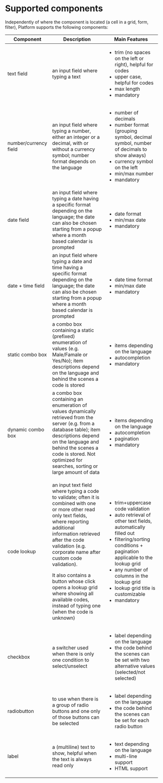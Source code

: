 # Supported components

Independently of where the component is located (a cell in a grid, form, filter), Platform supports the following components:

| Component             | Description                                                                                                                                                                                                                                                                                                                                                                                                        | Main Features                                                                                                                                                                                                                                                                                                       |
| --------------------- | ------------------------------------------------------------------------------------------------------------------------------------------------------------------------------------------------------------------------------------------------------------------------------------------------------------------------------------------------------------------------------------------------------------------ | ------------------------------------------------------------------------------------------------------------------------------------------------------------------------------------------------------------------------------------------------------------------------------------------------------------------- |
| text field            | an input field where typing a text                                                                                                                                                                                                                                                                                                                                                                                 | <ul><li>trim (no spaces on the left or right), helpful for codes</li><li>upper case, helpful for codes</li><li>max length</li><li>mandatory</li></ul>                                                                                                                                                               |
| number/currency field | an input field where typing a number, either an integer or a decimal, with or without a currency symbol; number format depends on the language                                                                                                                                                                                                                                                                     | <ul><li>number of decimals</li><li>number format (grouping symbol, decimal symbol, number of decimals to show always)</li><li>currency symbol on the left</li><li>min/max number</li><li>mandatory</li></ul>                                                                                                        |
| date field            | an input field where typing a date having a specific format depending on the language; the date can also be chosen starting from a popup where a month based calendar is prompted                                                                                                                                                                                                                                  | <ul><li>date format</li><li>min/max date</li><li>mandatory</li></ul>                                                                                                                                                                                                                                                |
| date + time field     | an input field where typing a date and time having a specific format depending on the language; the date can also be chosen starting from a popup where a month based calendar is prompted                                                                                                                                                                                                                         | <ul><li>date time format</li><li>min/max date </li><li>mandatory</li></ul>                                                                                                                                                                                                                                          |
| static combo box      | a combo box containing a static (prefixed) enumeration of values (e.g. Male/Famale or Yes/No); item descriptions depend on the language and behind the scenes a code is stored                                                                                                                                                                                                                                     | <ul><li>items depending on the language</li><li>autocompletion</li><li>mandatory</li></ul>                                                                                                                                                                                                                          |
| dynamic combo box     | a combo box containing an  enumeration of values dynamically retrieved from the server (e.g. from a database table); item descriptions depend on the language and behind the scenes a code is stored. Not optimized for searches, sorting or large amount of data                                                                                                                                                  | <ul><li>items depending on the language</li><li>autocompletion</li><li>pagination</li><li>mandatory</li></ul>                                                                                                                                                                                                       |
| code lookup           | <p>an input text field where typing a code to validate; often it is combined with one or more other read only text fields, where reporting additional information retrieved after the code validation (e.g. corporate name after custom code validation). </p><p>It also contains a button whose click opens a lookup grid where showing all available codes, instead of typing one (when the code is unknown)</p> | <ul><li>trim+uppercase code validation</li><li>auto retrieval of other text fields, automatically filled out</li><li>filtering/sorting conditions + pagination applicable to the lookup grid</li><li>any number of columns in the lookup grid</li><li>lookup grid title is customizable</li><li>mandatory</li></ul> |
| checkbox              | a switcher used when there is only one condition to select/unselect                                                                                                                                                                                                                                                                                                                                                | <ul><li>label depending on the language</li><li>the code behind the scenes can be set with two alternative values (selected/not selected)</li></ul>                                                                                                                                                                 |
| radiobutton           | to use when there is a group of radio buttons and one only of those buttons can be selected                                                                                                                                                                                                                                                                                                                        | <ul><li>label depending on the language</li><li>the code behind the scenes can be set for each radio button</li></ul>                                                                                                                                                                                               |
| label                 | a (multiline) text to show, helpful when the text is always read  only                                                                                                                                                                                                                                                                                                                                             | <ul><li>text depending on the language</li><li>multi-line support</li><li>HTML support</li></ul>                                                                                                                                                                                                                    |

